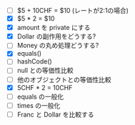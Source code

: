 - [ ] $5 + 10CHF = $10 (レートが2:1の場合)
- [x] $5 * 2 = $10
- [x] amount を private にする
- [x] Dollar の副作用をどうする?
- [ ] Money の丸め処理どうする?
- [x] equals()
- [ ] hashCode()
- [ ] null との等価性比較
- [ ] 他のオブジェクトとの等価性比較
- [x] 5CHF * 2 = 10CHF
- [ ] equals の一般化
- [ ] times の一般化
- [ ] Franc と Dollar を比較する
